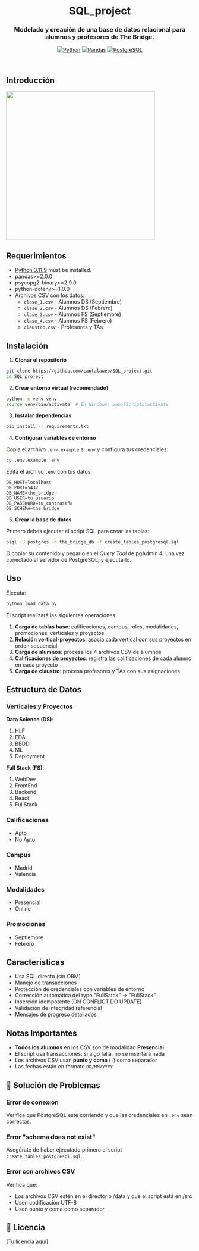 <!-- Title -->
<h1 align='center'> SQL_project </h1>


<!-- tag line -->
<h3 align='center'> Modelado y creación de una base de datos relacional para alumnos y profesores de The Bridge. </h3>

<!-- tech stack badges ---------------------------------- -->
<p align='center'>
    <!-- Python -->
    <a href="https://www.python.org"><img src="https://img.shields.io/badge/Python-3776AB?logo=python&logoColor=fff" alt="Python"></a>
    <!-- Pandas -->
    <a href="https://pandas.pydata.org"><img src="https://img.shields.io/badge/Pandas-150458?logo=pandas&logoColor=fff" alt="Pandas"></a>
    <!-- PostgreSQL -->
    <a href="https://www.postgresql.org"><img src="https://img.shields.io/badge/Postgres-%23316192.svg?logo=postgresql&logoColor=white" alt="PostgreSQL"></a>
</p>
<br/>

## Introducción

<img src='home_screen.png' width='400' />

## Requerimientos
- [Python 3.11.9](https://www.python.org) must be installed.
- pandas>=2.0.0
- psycopg2-binary>=2.9.0
- python-dotenv>=1.0.0
- Archivos CSV con los datos:
  - `clase_1.csv` - Alumnos DS (Septiembre)
  - `clase_2.csv` - Alumnos DS (Febrero)
  - `clase_3.csv` - Alumnos FS (Septiembre)
  - `clase_4.csv` - Alumnos FS (Febrero)
  - `claustro.csv` - Profesores y TAs

## Instalación

1. **Clonar el repositorio**
```bash
git clone https://github.com/cantalaweb/SQL_project.git
cd SQL_project
```

2. **Crear entorno virtual (recomendado)**
```bash
python -m venv venv
source venv/bin/activate  # En Windows: venv\Scripts\activate
```

3. **Instalar dependencias**
```bash
pip install -r requirements.txt
```

4. **Configurar variables de entorno**

Copia el archivo `.env.example` a `.env` y configura tus credenciales:

```bash
cp .env.example .env
```

Edita el archivo `.env` con tus datos:
```
DB_HOST=localhost
DB_PORT=5432
DB_NAME=the_bridge
DB_USER=tu_usuario
DB_PASSWORD=tu_contraseña
DB_SCHEMA=the_bridge
```

5. **Crear la base de datos**

Primero debes ejecutar el script SQL para crear las tablas:
```bash
psql -U postgres -d the_bridge_db -f create_tables_postgresql.sql
```

O copiar su contenido y pegarlo en el *Query Tool* de pgAdmin 4, una vez conectado al servidor de PostgreSQL, y ejecutarlo.

## Uso

Ejecuta:

```bash
python load_data.py
```

El script realizará las siguientes operaciones:

1. **Carga de tablas base**: calificaciones, campus, roles, modalidades, promociones, verticales y proyectos
2. **Relación vertical-proyectos**: asocia cada vertical con sus proyectos en orden secuencial
3. **Carga de alumnos**: procesa los 4 archivos CSV de alumnos
4. **Calificaciones de proyectos**: registra las calificaciones de cada alumno en cada proyecto
5. **Carga de claustro**: procesa profesores y TAs con sus asignaciones

## Estructura de Datos

### Verticales y Proyectos

**Data Science (DS)**:
1. HLF
2. EDA
3. BBDD
4. ML
5. Deployment

**Full Stack (FS)**:
1. WebDev
2. FrontEnd
3. Backend
4. React
5. FullStack

### Calificaciones
- Apto
- No Apto

### Campus
- Madrid
- Valencia

### Modalidades
- Presencial
- Online

### Promociones
- Septiembre
- Febrero

## Características

- Usa SQL directo (sin ORM)
- Manejo de transacciones
- Protección de credenciales con variables de entorno
- Corrección automática del typo "FullSatck" → "FullStack"
- Inserción idempotente (ON CONFLICT DO UPDATE)
- Validación de integridad referencial
- Mensajes de progreso detallados

## Notas Importantes

- **Todos los alumnos** en los CSV son de modalidad **Presencial**
- El script usa transacciones: si algo falla, no se insertará nada
- Los archivos CSV usan **punto y coma** (`;`) como separador
- Las fechas están en formato `DD/MM/YYYY`

## 🐛 Solución de Problemas

### Error de conexión
Verifica que PostgreSQL esté corriendo y que las credenciales en `.env` sean correctas.

### Error "schema does not exist"
Asegúrate de haber ejecutado primero el script `create_tables_postgresql.sql`.

### Error con archivos CSV
Verifica que:
- Los archivos CSV estén en el directorio /data y que el script está en /src
- Usen codificación UTF-8
- Usen punto y coma como separador

## 📄 Licencia

[Tu licencia aquí]